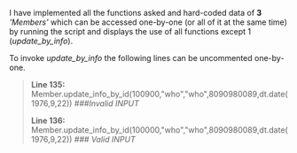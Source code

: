 I have implemented all the functions asked and  hard-coded data of **3** *'Members'* which can be accessed one-by-one (or all of it at the same time) by running the script and displays the use of all functions except 1 (*update_by_info*).

To invoke *update_by_info* the following lines can be uncommented one-by-one. 

>**Line 135:**   Member.update_info_by_id(100900,"who","who",8090980089,dt.date(1976,9,22)) *###Invalid INPUT*
>
>**Line 136:**   Member.update_info_by_id(100000,"who","who",8090980089,dt.date(1976,9,22)) *### Valid INPUT*